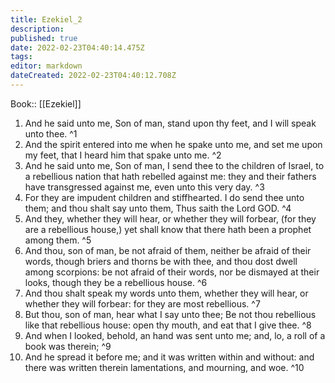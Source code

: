 ```yaml
---
title: Ezekiel_2
description: 
published: true
date: 2022-02-23T04:40:14.475Z
tags: 
editor: markdown
dateCreated: 2022-02-23T04:40:12.708Z
---
```


 Book:: [[Ezekiel]]
 1. And he said unto me, Son of man, stand upon thy feet, and I will speak unto thee. ^1
 2. And the spirit entered into me when he spake unto me, and set me upon my feet, that I heard him that spake unto me. ^2
 3. And he said unto me, Son of man, I send thee to the children of Israel, to a rebellious nation that hath rebelled against me: they and their fathers have transgressed against me, even unto this very day. ^3
 4. For they are impudent children and stiffhearted. I do send thee unto them; and thou shalt say unto them, Thus saith the Lord GOD. ^4
 5. And they, whether they will hear, or whether they will forbear, (for they are a rebellious house,) yet shall know that there hath been a prophet among them. ^5
 6. And thou, son of man, be not afraid of them, neither be afraid of their words, though briers and thorns be with thee, and thou dost dwell among scorpions: be not afraid of their words, nor be dismayed at their looks, though they be a rebellious house. ^6
 7. And thou shalt speak my words unto them, whether they will hear, or whether they will forbear: for they are most rebellious. ^7
 8. But thou, son of man, hear what I say unto thee; Be not thou rebellious like that rebellious house: open thy mouth, and eat that I give thee. ^8
 9. And when I looked, behold, an hand was sent unto me; and, lo, a roll of a book was therein; ^9
 10. And he spread it before me; and it was written within and without: and there was written therein lamentations, and mourning, and woe. ^10
